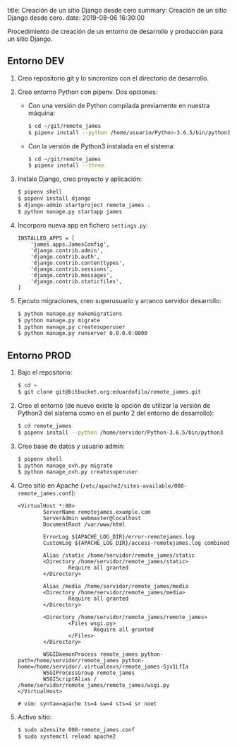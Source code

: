 title: Creación de un sitio Django desde cero
summary: Creación de un sitio Django desde cero.
date: 2019-08-06 16:30:00


Procedimiento de creación de un entorno de desarrollo y producción para un sitio Django.

## Entorno DEV

1. Creo repositorio git y lo sincronizo con el directorio de desarrollo.
2. Creo entorno Python con pipenv. Dos opciones:

    * Con una versión de Python compilada previamente en nuestra máquina:

        ```bash
        $ cd ~/git/remote_james
        $ pipenv install --python /home/usuario/Python-3.6.5/bin/python3
        ```

    * Con la versión de Python3 instalada en el sistema:

        ```bash
        $ cd ~/git/remote_james
        $ pipenv install --three
        ```

3. Instalo Django, creo proyecto y aplicación:

    ```bash
    $ pipenv shell
    $ pipenv install django
    $ django-admin startproject remote_james .
    $ python manage.py startapp james
    ```

4. Incorporo nueva app en fichero `settings.py`:

    ```
    INSTALLED_APPS = [
        'james.apps.JamesConfig',
        'django.contrib.admin',
        'django.contrib.auth',
        'django.contrib.contenttypes',
        'django.contrib.sessions',
        'django.contrib.messages',
        'django.contrib.staticfiles',
    ]
    ```

5. Ejecuto migraciones, creo superusuario y arranco servidor desarrollo:

    ```bash
    $ python manage.py makemigrations
    $ python manage.py migrate
    $ python manage.py createsuperuser
    $ python manage.py runserver 0.0.0.0:8000
    ```

## Entorno PROD

1. Bajo el repositorio:

    ```bash
    $ cd ~
    $ git clone git@bitbucket.org:eduardofilo/remote_james.git
    ```

2. Creo el entorno (de nuevo existe la opción de utilizar la versión de Python3 del sistema como en el punto 2 del entorno de desarrollo):

    ```bash
    $ cd remote_james
    $ pipenv install --python /home/servidor/Python-3.6.5/bin/python3
    ```

3. Creo base de datos y usuario admin:

    ```bash
    $ pipenv shell
    $ python manage_ovh.py migrate
    $ python manage_ovh.py createsuperuser
    ```

4. Creo sitio en Apache (`/etc/apache2/sites-available/008-remote_james.conf`):

    ```
    <VirtualHost *:80>
            ServerName remotejames.example.com
            ServerAdmin webmaster@localhost
            DocumentRoot /var/www/html

            ErrorLog ${APACHE_LOG_DIR}/error-remotejames.log
            CustomLog ${APACHE_LOG_DIR}/access-remotejames.log combined

            Alias /static /home/servidor/remote_james/static
            <Directory /home/servidor/remote_james/static>
                    Require all granted
            </Directory>

            Alias /media /home/servidor/remote_james/media
            <Directory /home/servidor/remote_james/media>
                    Require all granted
            </Directory>

            <Directory /home/servidor/remote_james/remote_james>
                    <Files wsgi.py>
                            Require all granted
                    </Files>
            </Directory>

            WSGIDaemonProcess remote_james python-path=/home/servidor/remote_james python-home=/home/servidor/.virtualenvs/remote_james-Sjv1LfIa
            WSGIProcessGroup remote_james
            WSGIScriptAlias / /home/servidor/remote_james/remote_james/wsgi.py
    </VirtualHost>

    # vim: syntax=apache ts=4 sw=4 sts=4 sr noet
    ```

5. Activo sitio:

    ```bash
    $ sudo a2ensite 008-remote_james.conf
    $ sudo systemctl reload apache2
    ```
